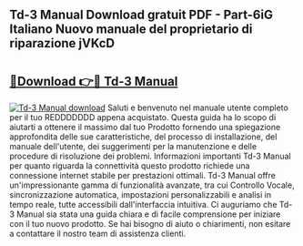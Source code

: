 ## Td-3 Manual Download gratuit PDF - Part-6iG Italiano Nuovo manuale del proprietario di riparazione jVKcD

# <h2><a href="http://dfgdps.blite.top/?on=Td-3+Manual">🔗Download 👉🔴 Td-3 Manual</a></h2>

[![Td-3 Manual download](https://i.imgur.com/lujVjoI.png)](http://dfgdps.blite.top/?on=Td-3+Manual)
Saluti e benvenuto nel manuale utente completo per il tuo REDDDDDDD appena acquistato. Questa guida ha lo scopo di aiutarti a ottenere il massimo dal tuo Prodotto fornendo una spiegazione approfondita delle sue caratteristiche, del processo di installazione, del manuale dell'utente, dei suggerimenti per la manutenzione e delle procedure di risoluzione dei problemi. Informazioni importanti Td-3 Manual per quanto riguarda la connettività questo prodotto richiede una connessione internet stabile per prestazioni ottimali. Td-3 Manual offre un'impressionante gamma di funzionalità avanzate, tra cui Controllo Vocale, sincronizzazione automatica, impostazioni personalizzabili e analisi in tempo reale, tutte accessibili dall'interfaccia intuitiva. Ci auguriamo che Td-3 Manual sia stata una guida chiara e di facile comprensione per iniziare con il tuo nuovo prodotto. Se hai bisogno di aiuto o chiarimenti, non esitare a contattare il nostro team di assistenza clienti.
